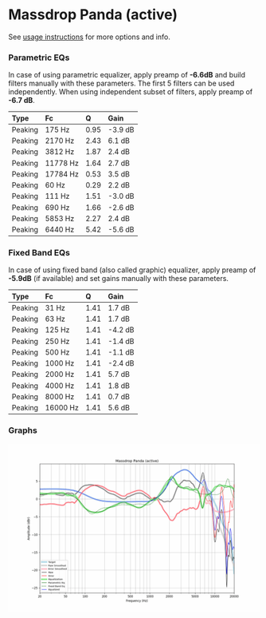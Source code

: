 # Massdrop Panda (active)
See [usage instructions](https://github.com/jaakkopasanen/AutoEq#usage) for more options and info.

### Parametric EQs
In case of using parametric equalizer, apply preamp of **-6.6dB** and build filters manually
with these parameters. The first 5 filters can be used independently.
When using independent subset of filters, apply preamp of **-6.7 dB**.

| Type    | Fc       |    Q | Gain    |
|:--------|:---------|:-----|:--------|
| Peaking | 175 Hz   | 0.95 | -3.9 dB |
| Peaking | 2170 Hz  | 2.43 | 6.1 dB  |
| Peaking | 3812 Hz  | 1.87 | 2.4 dB  |
| Peaking | 11778 Hz | 1.64 | 2.7 dB  |
| Peaking | 17784 Hz | 0.53 | 3.5 dB  |
| Peaking | 60 Hz    | 0.29 | 2.2 dB  |
| Peaking | 111 Hz   | 1.51 | -3.0 dB |
| Peaking | 690 Hz   | 1.66 | -2.6 dB |
| Peaking | 5853 Hz  | 2.27 | 2.4 dB  |
| Peaking | 6440 Hz  | 5.42 | -5.6 dB |

### Fixed Band EQs
In case of using fixed band (also called graphic) equalizer, apply preamp of **-5.9dB**
(if available) and set gains manually with these parameters.

| Type    | Fc       |    Q | Gain    |
|:--------|:---------|:-----|:--------|
| Peaking | 31 Hz    | 1.41 | 1.7 dB  |
| Peaking | 63 Hz    | 1.41 | 1.7 dB  |
| Peaking | 125 Hz   | 1.41 | -4.2 dB |
| Peaking | 250 Hz   | 1.41 | -1.4 dB |
| Peaking | 500 Hz   | 1.41 | -1.1 dB |
| Peaking | 1000 Hz  | 1.41 | -2.4 dB |
| Peaking | 2000 Hz  | 1.41 | 5.7 dB  |
| Peaking | 4000 Hz  | 1.41 | 1.8 dB  |
| Peaking | 8000 Hz  | 1.41 | 0.7 dB  |
| Peaking | 16000 Hz | 1.41 | 5.6 dB  |

### Graphs
![](./Massdrop%20Panda%20(active).png)